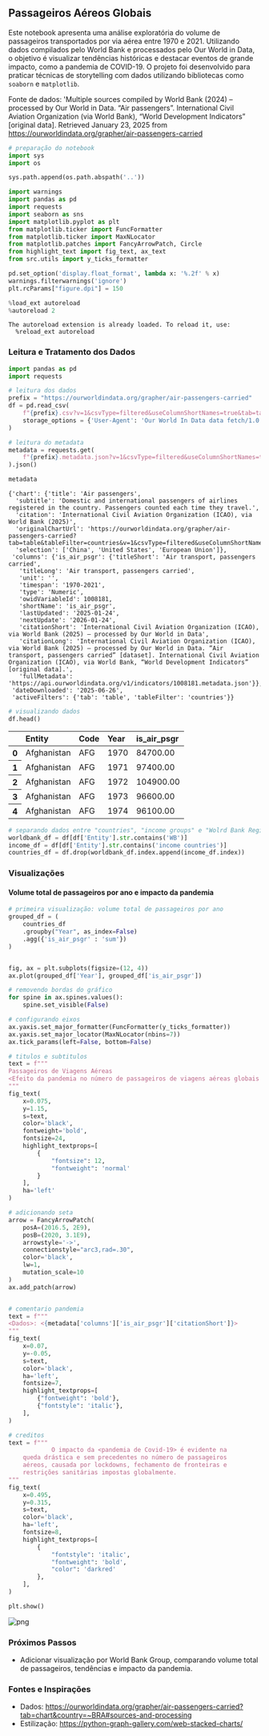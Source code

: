 ## **Passageiros Aéreos Globais**
Este notebook apresenta uma análise exploratória do volume de passageiros transportados por via aérea entre 1970 e 2021. Utilizando dados compilados pelo World Bank e processados pelo Our World in Data, o objetivo é visualizar tendências históricas e destacar eventos de grande impacto, como a pandemia de COVID-19. 
O projeto foi desenvolvido para praticar técnicas de storytelling com dados utilizando bibliotecas como `soaborn` e `matplotlib`.

Fonte de dados: 'Multiple sources compiled by World Bank (2024) – processed by Our World in Data. “Air passengers”. International Civil Aviation Organization (via World Bank), “World Development Indicators” [original data]. Retrieved January 23, 2025 from https://ourworldindata.org/grapher/air-passengers-carried


```python
# preparação do notebook
import sys
import os

sys.path.append(os.path.abspath('..'))

import warnings
import pandas as pd
import requests
import seaborn as sns
import matplotlib.pyplot as plt
from matplotlib.ticker import FuncFormatter
from matplotlib.ticker import MaxNLocator
from matplotlib.patches import FancyArrowPatch, Circle
from highlight_text import fig_text, ax_text
from src.utils import y_ticks_formatter

pd.set_option('display.float_format', lambda x: '%.2f' % x)
warnings.filterwarnings('ignore')
plt.rcParams["figure.dpi"] = 150

%load_ext autoreload
%autoreload 2
```

    The autoreload extension is already loaded. To reload it, use:
      %reload_ext autoreload
    

### **Leitura e Tratamento dos Dados**


```python
import pandas as pd
import requests

# leitura dos dados
prefix = "https://ourworldindata.org/grapher/air-passengers-carried"
df = pd.read_csv(
    f"{prefix}.csv?v=1&csvType=filtered&useColumnShortNames=true&tab=table&tableFilter=countries", 
    storage_options = {'User-Agent': 'Our World In Data data fetch/1.0'}
)

# leitura do metadata
metadata = requests.get(
    f"{prefix}.metadata.json?v=1&csvType=filtered&useColumnShortNames=true&tab=table&tableFilter=countries"
).json()
```


```python
metadata
```




    {'chart': {'title': 'Air passengers',
      'subtitle': 'Domestic and international passengers of airlines registered in the country. Passengers counted each time they travel.',
      'citation': 'International Civil Aviation Organization (ICAO), via World Bank (2025)',
      'originalChartUrl': 'https://ourworldindata.org/grapher/air-passengers-carried?tab=table&tableFilter=countries&v=1&csvType=filtered&useColumnShortNames=true',
      'selection': ['China', 'United States', 'European Union']},
     'columns': {'is_air_psgr': {'titleShort': 'Air transport, passengers carried',
       'titleLong': 'Air transport, passengers carried',
       'unit': '',
       'timespan': '1970-2021',
       'type': 'Numeric',
       'owidVariableId': 1008181,
       'shortName': 'is_air_psgr',
       'lastUpdated': '2025-01-24',
       'nextUpdate': '2026-01-24',
       'citationShort': 'International Civil Aviation Organization (ICAO), via World Bank (2025) – processed by Our World in Data',
       'citationLong': 'International Civil Aviation Organization (ICAO), via World Bank (2025) – processed by Our World in Data. “Air transport, passengers carried” [dataset]. International Civil Aviation Organization (ICAO), via World Bank, “World Development Indicators” [original data].',
       'fullMetadata': 'https://api.ourworldindata.org/v1/indicators/1008181.metadata.json'}},
     'dateDownloaded': '2025-06-26',
     'activeFilters': {'tab': 'table', 'tableFilter': 'countries'}}




```python
# visualizando dados
df.head()
```




<div>
<style scoped>
    .dataframe tbody tr th:only-of-type {
        vertical-align: middle;
    }

    .dataframe tbody tr th {
        vertical-align: top;
    }

    .dataframe thead th {
        text-align: left;
    }
</style>
<table border="0" class="dataframe">
  <thead>
    <tr style="text-align: left;">
      <th></th>
      <th>Entity</th>
      <th>Code</th>
      <th>Year</th>
      <th>is_air_psgr</th>
    </tr>
  </thead>
  <tbody>
    <tr>
      <th>0</th>
      <td>Afghanistan</td>
      <td>AFG</td>
      <td>1970</td>
      <td>84700.00</td>
    </tr>
    <tr>
      <th>1</th>
      <td>Afghanistan</td>
      <td>AFG</td>
      <td>1971</td>
      <td>97400.00</td>
    </tr>
    <tr>
      <th>2</th>
      <td>Afghanistan</td>
      <td>AFG</td>
      <td>1972</td>
      <td>104900.00</td>
    </tr>
    <tr>
      <th>3</th>
      <td>Afghanistan</td>
      <td>AFG</td>
      <td>1973</td>
      <td>96600.00</td>
    </tr>
    <tr>
      <th>4</th>
      <td>Afghanistan</td>
      <td>AFG</td>
      <td>1974</td>
      <td>96100.00</td>
    </tr>
  </tbody>
</table>
</div>




```python
# separando dados entre "countries", "income groups" e "Wolrd Bank Region"
worldbank_df = df[df['Entity'].str.contains('WB')]
income_df = df[df['Entity'].str.contains('income countries')]
countries_df = df.drop(worldbank_df.index.append(income_df.index))
```

### **Visualizações**

#### **Volume total de passageiros por ano e impacto da pandemia**


```python
# primeira visualização: volume total de passageiros por ano
grouped_df = (
    countries_df
    .groupby("Year", as_index=False)
    .agg({'is_air_psgr' : 'sum'})
)


fig, ax = plt.subplots(figsize=(12, 4))
ax.plot(grouped_df['Year'], grouped_df['is_air_psgr'])

# removendo bordas do gráfico
for spine in ax.spines.values():
    spine.set_visible(False)

# configurando eixos
ax.yaxis.set_major_formatter(FuncFormatter(y_ticks_formatter))
ax.yaxis.set_major_locator(MaxNLocator(nbins=7))
ax.tick_params(left=False, bottom=False)

# titulos e subtitulos
text = f"""
Passageiros de Viagens Aéreas
<Efeito da pandemia no número de passageiros de viagens aéreas globais em 2020>
"""
fig_text(
    x=0.075, 
    y=1.15,
    s=text, 
    color='black',
    fontweight='bold',
    fontsize=24,
    highlight_textprops=[
        {
            "fontsize": 12,
            "fontweight": 'normal'
        }
    ],
    ha='left'
)

# adicionando seta
arrow = FancyArrowPatch(
    posA=(2016.5, 2E9),  
    posB=(2020, 3.1E9),    
    arrowstyle='->', 
    connectionstyle="arc3,rad=.30",
    color='black',
    lw=1,
    mutation_scale=10
)
ax.add_patch(arrow)


# comentario pandemia
text = f"""
<Dados>: <{metadata['columns']['is_air_psgr']['citationShort']}>
"""
fig_text(
    x=0.07, 
    y=-0.05,
    s=text, 
    color='black',
    ha='left',
    fontsize=7,
    highlight_textprops=[
        {"fontweight": 'bold'},
        {"fontstyle": 'italic'},
    ],
)

# creditos
text = f"""
            O impacto da <pandemia de Covid-19> é evidente na 
    queda drástica e sem precedentes no número de passageiros
    aéreos, causada por lockdowns, fechamento de fronteiras e 
    restrições sanitárias impostas globalmente.
"""
fig_text(
    x=0.495, 
    y=0.315,
    s=text, 
    color='black',
    ha='left',
    fontsize=8,
    highlight_textprops=[
        {
            "fontstyle": 'italic', 
            "fontweight": 'bold', 
            "color": 'darkred'
        },
    ],
)

plt.show()
```


    
![png](Air_Passengers_files/Air_Passengers_9_0.png)
    


### **Próximos Passos**
- Adicionar visualização por World Bank Group, comparando volume total de passageiros, tendências e impacto da pandemia.

### **Fontes e Inspirações**
- Dados: https://ourworldindata.org/grapher/air-passengers-carried?tab=chart&country=~BRA#sources-and-processing
- Estilização: https://python-graph-gallery.com/web-stacked-charts/

